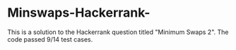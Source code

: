 # Minswaps-Hackerrank-
This is a solution to the Hackerrank question titled "Minimum Swaps 2". The code passed 9/14 test cases.
